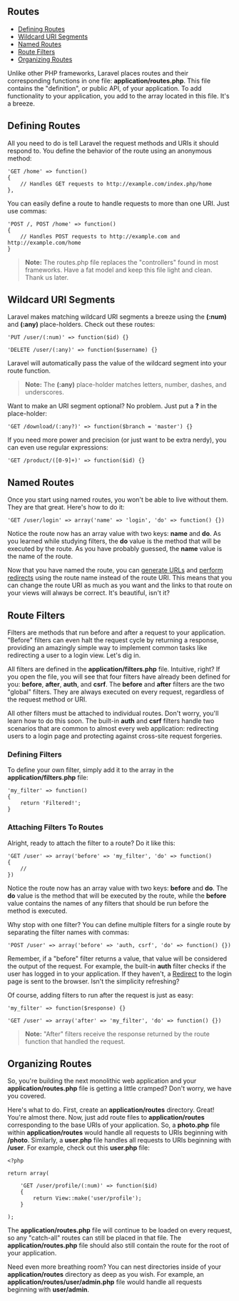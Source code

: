 ## Routes

- [Defining Routes](/docs/start/routes#define)
- [Wildcard URI Segments](/docs/start/routes#segments)
- [Named Routes](/docs/start/routes#named)
- [Route Filters](/docs/start/routes#filters)
- [Organizing Routes](/docs/start/routes#organize)

Unlike other PHP frameworks, Laravel places routes and their corresponding functions in one file: **application/routes.php**. This file contains the "definition", or public API, of your application. To add functionality to your application, you add to the array located in this file. It's a breeze.

<a name="define"></a>
## Defining Routes

All you need to do is tell Laravel the request methods and URIs it should respond to. You define the behavior of the route using an anonymous method:

	'GET /home' => function()
	{
		// Handles GET requests to http://example.com/index.php/home
	},


You can easily define a route to handle requests to more than one URI. Just use commas:

	'POST /, POST /home' => function()
	{
		// Handles POST requests to http://example.com and http://example.com/home
	}

> **Note:** The routes.php file replaces the "controllers" found in most frameworks. Have a fat model and keep this file light and clean. Thank us later.

<a name="segments"></a>
## Wildcard URI Segments

Laravel makes matching wildcard URI segments a breeze using the **(:num)** and **(:any)** place-holders. Check out these routes:

	'PUT /user/(:num)' => function($id) {}

	'DELETE /user/(:any)' => function($username) {}

Laravel will automatically pass the value of the wildcard segment into your route function.

> **Note:** The **(:any)** place-holder matches letters, number, dashes, and underscores.

Want to make an URI segment optional? No problem. Just put a **?** in the place-holder:

	'GET /download/(:any?)' => function($branch = 'master') {}

If you need more power and precision (or just want to be extra nerdy), you can even use regular expressions:

	'GET /product/([0-9]+)' => function($id) {}

<a name="named"></a>
## Named Routes

Once you start using named routes, you won't be able to live without them. They are that great. Here's how to do it:

	'GET /user/login' => array('name' => 'login', 'do' => function() {})

Notice the route now has an array value with two keys: **name** and **do**. As you learned while studying filters, the **do** value is the method that will be executed by the route. As you have probably guessed, the **name** value is the name of the route.

Now that you have named the route, you can [generate URLs](/docs/start/views#urls) and [perform redirects](/docs/start/views#redirect) using the route name instead of the route URI. This means that you can change the route URI as much as you want and the links to that route on your views will always be correct. It's beautiful, isn't it?

<a name="filters"></a>
## Route Filters

Filters are methods that run before and after a request to your application. "Before" filters can even halt the request cycle by returning a response, providing an amazingly simple way to implement common tasks like redirecting a user to a login view. Let's dig in.

All filters are defined in the **application/filters.php** file. Intuitive, right? If you open the file, you will see that four filters have already been defined for you: **before**, **after**, **auth**, and **csrf**. The **before** and **after** filters are the two "global" filters. They are always executed on every request, regardless of the request method or URI.

All other filters must be attached to individual routes. Don't worry, you'll learn how to do this soon. The built-in **auth** and **csrf** filters handle two scenarios that are common to almost every web application: redirecting users to a login page and protecting against cross-site request forgeries.

### Defining Filters

To define your own filter, simply add it to the array in the **application/filters.php** file:

	'my_filter' => function()
	{
		return 'Filtered!';
	}

### Attaching Filters To Routes

Alright, ready to attach the filter to a route? Do it like this:

	'GET /user' => array('before' => 'my_filter', 'do' => function() 
	{
		//	
	})

Notice the route now has an array value with two keys: **before** and **do**. The **do** value is the method that will be executed by the route, while the **before** value contains the names of any filters that should be run before the method is executed.

Why stop with one filter? You can define multiple filters for a single route by separating the filter names with commas:

	'POST /user' => array('before' => 'auth, csrf', 'do' => function() {})

Remember, if a "before" filter returns a value, that value will be considered the output of the request. For example, the built-in **auth** filter checks if the user has logged in to your application. If they haven't, a [Redirect](/docs/start/views#redirect) to the login page is sent to the browser. Isn't the simplicity refreshing?

Of course, adding filters to run after the request is just as easy:

	'my_filter' => function($response) {}

	'GET /user' => array('after' => 'my_filter', 'do' => function() {})

> **Note:** "After" filters receive the response returned by the route function that handled the request.

<a name="organize"></a>
## Organizing Routes

So, you're building the next monolithic web application and your **application/routes.php** file is getting a little cramped? Don't worry, we have you covered.

Here's what to do. First, create an **application/routes** directory. Great! You're almost there. Now, just add route files to **application/routes** corresponding to the base URIs of your application. So, a **photo.php** file within **application/routes** would handle all requests to URIs beginning with **/photo**. Similarly, a **user.php** file handles all requests to URIs beginning with **/user**. For example, check out this **user.php** file:

	<?php

	return array(

		'GET /user/profile/(:num)' => function($id)
		{
			return View::make('user/profile');
		}

	);

The **application/routes.php** file will continue to be loaded on every request, so any "catch-all" routes can still be placed in that file. The **application/routes.php** file should also still contain the route for the root of your application.

Need even more breathing room? You can nest directories inside of your **application/routes** directory as deep as you wish. For example, an **application/routes/user/admin.php** file would handle all requests beginning with **user/admin**.